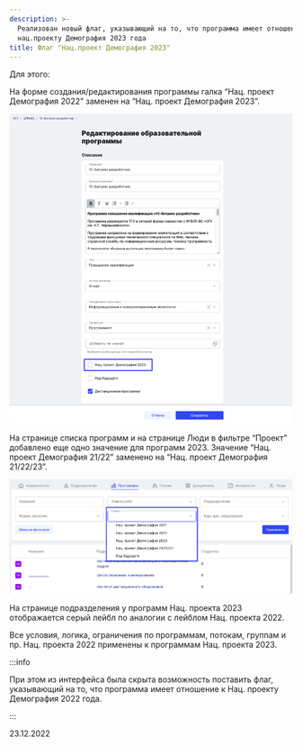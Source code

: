 ```yaml
---
description: >-
  Реализован новый флаг, указывающий на то, что программа имеет отношение к
  нац.проекту Демография 2023 года
title: Флаг "Нац.проект Демография 2023"
---
```


Для этого:

На форме создания/редактирования программы галка “Нац. проект Демография 2022” заменен на “Нац. проект Демография 2023”.

![](<../../.gitbook/assets/image (4) (7).png>)

На странице списка программ и на странице Люди в фильтре “Проект” добавлено еще одно значение для программ 2023. Значение “Нац. проект Демография 21/22” заменено на “Нац. проект Демография 21/22/23”.

![](<../../.gitbook/assets/image (26) (2).png>)

На странице подразделения у программ Нац. проекта 2023 отображается серый лейбл по аналогии с лейблом Нац. проекта 2022.

Все условия, логика, ограничения по программам, потокам, группам и пр. Нац. проекта 2022 применены к программам Нац. проекта 2023.

:::info 

При этом из интерфейса была скрыта возможность поставить флаг, указывающий на то, что программа имеет отношение к Нац. проекту Демография 2022 года.

:::

23\.12.2022